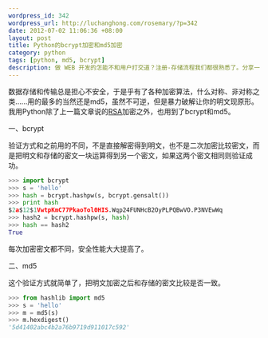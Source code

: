 ```yaml
--- 
wordpress_id: 342
wordpress_url: http://luchanghong.com/rosemary/?p=342
date: 2012-07-02 11:06:36 +08:00
layout: post
title: Python的bcrypt加密和md5加密
category: python
tags: [python, md5, bcrypt]
description: 做 WEB 开发的怎能不和用户打交道？注册-存储流程我们都很熟悉了。分享一下我用过的两种加密方法：md5 、bcrypt 。
---
```

数据存储和传输总是担心不安全，于是乎有了各种加密算法，什么对称、非对称之类……用的最多的当然还是md5，虽然不可逆，但是暴力破解让你的明文现原形。我用Python除了上一篇文章说的<a title="python下RSA加密解密以及跨平台问题" href="http://luchanghong.com/rosemary/?p=333">RSA</a>加密之外，也用到了bcrypt和md5。

一、bcrypt

验证方式和之前用的不同，不是直接解密得到明文，也不是二次加密比较密文，而是把明文和存储的密文一块运算得到另一个密文，如果这两个密文相同则验证成功。

```python
>>> import bcrypt
>>> s = 'hello'
>>> hash = bcrypt.hashpw(s, bcrypt.gensalt())
>>> print hash
$2a$12$1VwtpKmC77PkaoTol0HIS.Wqp24FUNHcB2OyPLPQBwVO.P3NVEwWq
>>> hash2 = bcrypt.hashpw(s, hash)
>>> hash == hash2
True
```

每次加密密文都不同，安全性能大大提高了。

二、md5

这个验证方式就简单了，把明文加密之后和存储的密文比较是否一致。

```python
>>> from hashlib import md5
>>> s = 'hello'
>>> m = md5(s)
>>> m.hexdigest()
'5d41402abc4b2a76b9719d911017c592'
```
